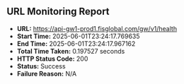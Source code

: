 ## URL Monitoring Report

- **URL:** https://api-gw1-prod1.fisglobal.com/gw/v1/health
- **Start Time:** 2025-06-01T23:24:17.769635
- **End Time:** 2025-06-01T23:24:17.967162
- **Total Time Taken:** 0.197527 seconds
- **HTTP Status Code:** 200
- **Status:** Success
- **Failure Reason:** N/A
